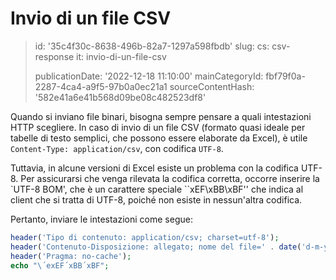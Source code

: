Invio di un file CSV
====================

> id: '35c4f30c-8638-496b-82a7-1297a598fbdb'
> slug:
> 	cs: csv-response
> 	it: invio-di-un-file-csv
> 
> publicationDate: '2022-12-18 11:10:00'
> mainCategoryId: fbf79f0a-2287-4ca4-a9f5-97b0a0ec21a1
> sourceContentHash: '582e41a6e41b568d09be08c482523df8'

Quando si inviano file binari, bisogna sempre pensare a quali intestazioni HTTP scegliere. In caso di invio di un file CSV (formato quasi ideale per tabelle di testo semplici, che possono essere elaborate da Excel), è utile `Content-Type: application/csv`, con codifica `UTF-8`.

Tuttavia, in alcune versioni di Excel esiste un problema con la codifica UTF-8. Per assicurarsi che venga rilevata la codifica corretta, occorre inserire la `UTF-8 BOM', che è un carattere speciale ``xEF\xBB\xBF'' che indica al client che si tratta di UTF-8, poiché non esiste in nessun'altra codifica.

Pertanto, inviare le intestazioni come segue:

```php
header('Tipo di contenuto: application/csv; charset=utf-8');
header('Contenuto-Disposizione: allegato; nome del file=' . date('d-m-y') . '_file.csv');
header('Pragma: no-cache');
echo "\´exEF´xBB´xBF";
```
